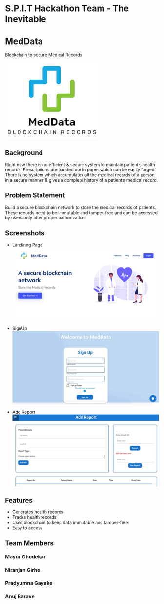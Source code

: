 # S.P.I.T Hackathon Team - The Inevitable
# MedData
Blockchain to secure Medical Records

![Logo](logo.png)

## Background
Right now there is no efficient & secure system to maintain patient’s
health records. Prescriptions are handed out in paper which can be easily forged. There
is no system which accumulates all the medical records of a person in a secure manner
& gives a complete history of a patient’s medical record.

## Problem Statement
Build a secure blockchain network to store the medical records of patients. These
records need to be immutable and tamper-free and can be accessed by users only after
proper authorization.


## Screenshots

- Landinng Page
![App Screenshot](https://github.com/MedDataPlus/The-Inevitable/blob/c62349407ae7d29639be77ca0cc5fa2f3bd3e16e/WhatsApp%20Image%202022-01-30%20at%206.34.14%20AM.jpeg)

- SignUp
![App Screenshot](https://github.com/MedDataPlus/The-Inevitable/blob/db682d245767940d23fce4d2cff1c7559418226b/WhatsApp%20Image%202022-01-30%20at%206.33.24%20AM.jpeg)

- Add Report
![App Screenshot](https://github.com/MedDataPlus/The-Inevitable/blob/d81e8e2a3ec1acd3755538e21dee0ed85e543eca/WhatsApp%20Image%202022-01-30%20at%206.40.46%20AM.jpeg)

## Features

- Generates health records
- Tracks health records
- Uses blockchain to keep data immutable and tamper-free
- Easy to access

## Team Members
### Mayur Ghodekar
### Niranjan Girhe
### Pradyumna Gayake
### Anuj Barave

